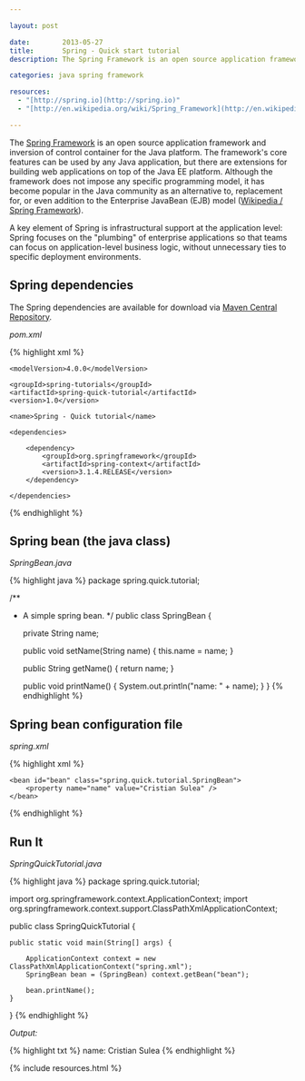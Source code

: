 ```yaml
---

layout: post

date:        2013-05-27
title:       Spring - Quick start tutorial
description: The Spring Framework is an open source application framework and inversion of control container for the Java platform.

categories: java spring framework

resources:
  - "[http://spring.io](http://spring.io)"
  - "[http://en.wikipedia.org/wiki/Spring_Framework](http://en.wikipedia.org/wiki/Spring_Framework)"

---
```



The [Spring Framework](http://spring.io) is an open source application framework and inversion of control container for the Java platform.
The framework's core features can be used by any Java application, but there are extensions for building web applications on top of the Java EE platform.
Although the framework does not impose any specific programming model, it has become popular in the Java community as an alternative to, replacement for,
or even addition to the Enterprise JavaBean (EJB) model ([Wikipedia / Spring Framework](http://en.wikipedia.org/wiki/Spring_Framework)).

A key element of Spring is infrastructural support at the application level: Spring focuses on the "plumbing" of enterprise applications
so that teams can focus on application-level business logic, without unnecessary ties to specific deployment environments.


## Spring dependencies

The Spring dependencies are available for download via [Maven Central Repository](http://search.maven.org).

*pom.xml*

{% highlight xml %}
<project
    xmlns="http://maven.apache.org/POM/4.0.0"
    xmlns:xsi="http://www.w3.org/2001/XMLSchema-instance"
    xsi:schemaLocation="http://maven.apache.org/POM/4.0.0
                        http://maven.apache.org/xsd/maven-4.0.0.xsd">
 
    <modelVersion>4.0.0</modelVersion>
 
    <groupId>spring-tutorials</groupId>
    <artifactId>spring-quick-tutorial</artifactId>
    <version>1.0</version>
 
    <name>Spring - Quick tutorial</name>
 
    <dependencies>
 
        <dependency>
            <groupId>org.springframework</groupId>
            <artifactId>spring-context</artifactId>
            <version>3.1.4.RELEASE</version>
        </dependency>
 
    </dependencies>
 
</project>
{% endhighlight %}


## Spring bean (the java class)

*SpringBean.java*

{% highlight java %}
package spring.quick.tutorial;

/**
 * A simple spring bean.
 */
public class SpringBean {

    private String name;

    public void setName(String name) {
        this.name = name;
    }

    public String getName() {
        return name;
    }

    public void printName() {
        System.out.println("name: " + name);
    }
}
{% endhighlight %}


## Spring bean configuration file

*spring.xml*

{% highlight xml %}
<beans
    xmlns="http://www.springframework.org/schema/beans"
    xmlns:xsi="http://www.w3.org/2001/XMLSchema-instance"
    xsi:schemaLocation="http://www.springframework.org/schema/beans
                        http://www.springframework.org/schema/beans/spring-beans-3.1.xsd">

    <bean id="bean" class="spring.quick.tutorial.SpringBean">
        <property name="name" value="Cristian Sulea" />
    </bean>

</beans>
{% endhighlight %}


## Run It

*SpringQuickTutorial.java*

{% highlight java %}
package spring.quick.tutorial;

import org.springframework.context.ApplicationContext;
import org.springframework.context.support.ClassPathXmlApplicationContext;

public class SpringQuickTutorial {

    public static void main(String[] args) {

        ApplicationContext context = new ClassPathXmlApplicationContext("spring.xml");
        SpringBean bean = (SpringBean) context.getBean("bean");

        bean.printName();
    }
}
{% endhighlight %}

*Output:*

{% highlight txt %}
name: Cristian Sulea
{% endhighlight %}

{% include resources.html %}
